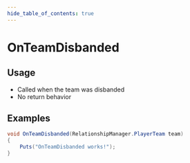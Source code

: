 ```yaml
---
hide_table_of_contents: true
---
```


# OnTeamDisbanded

## Usage

* Called when the team was disbanded
* No return behavior

## Examples

```csharp title=""
void OnTeamDisbanded(RelationshipManager.PlayerTeam team)
{
    Puts("OnTeamDisbanded works!");
}
```
